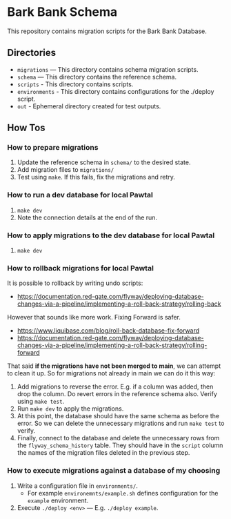 # Bark Bank Schema

This repository contains migration scripts for the Bark Bank Database.

## Directories

- `migrations` — This directory contains schema migration scripts.
- `schema` — This directory contains the reference schema.
- `scripts` - This directory contains scripts.
- `environments` - This directory contains configurations for the ./deploy script.
- `out` - Ephemeral directory created for test outputs.

## How Tos

### How to prepare migrations

1. Update the reference schema in `schema/` to the desired state.
2. Add migration files to `migrations/`
3. Test using `make`. If this fails, fix the migrations and retry.

### How to run a dev database for local Pawtal

1. `make dev`
2. Note the connection details at the end of the run.

### How to apply migrations to the dev database for local Pawtal

1. `make dev`

### How to rollback migrations for local Pawtal

It is possible to rollback by writing undo scripts:

- https://documentation.red-gate.com/flyway/deploying-database-changes-via-a-pipeline/implementing-a-roll-back-strategy/rolling-back

However that sounds like more work. Fixing Forward is safer.

- https://www.liquibase.com/blog/roll-back-database-fix-forward
- https://documentation.red-gate.com/flyway/deploying-database-changes-via-a-pipeline/implementing-a-roll-back-strategy/rolling-forward

That said **if the migrations have not been merged to main**, we can attempt to clean it up. So for migrations not already in main we can do it this way:

1. Add migrations to reverse the error. E.g. if a column was added, then drop the column. Do revert errors in the reference schema also. Verify using `make test`.
2. Run `make dev` to apply the migrations.
3. At this point, the database should have the same schema as before the error. So we can delete the unnecessary migrations and run `make test` to verify.
4. Finally, connect to the database and delete the unnecessary rows from the `flyway_schema_history` table. They should have in the `script` column the names of the migration files deleted in the previous step.

### How to execute migrations against a database of my choosing

1. Write a configuration file in `environments/`.
    - For example `environemnts/example.sh` defines configuration for the `example` environment.
2. Execute `./deploy <env>` — E.g. `./deploy example`.
